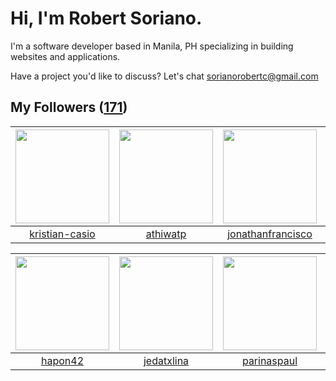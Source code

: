 # Hi, I'm Robert Soriano.
I'm a software developer based in Manila, PH specializing in building websites and applications.

Have a project you'd like to discuss?
Let's chat <a href="mailto:=sorianorobertc@gmail.com?Subject=Hello" target="_top">sorianorobertc@gmail.com</a>

## My Followers ([171](https://github.com/sorxrob?tab=followers))

| <img src="https://avatars0.githubusercontent.com/u/26517915?v=4" width="150" height="150" /> | <img src="https://avatars3.githubusercontent.com/u/15368250?v=4" width="150" height="150" /> | <img src="https://avatars1.githubusercontent.com/u/18112491?v=4" width="150" height="150" /> | <img src="https://avatars1.githubusercontent.com/u/19680850?v=4" width="150" height="150" /> |
| :------------------------------------------------------------------------------------------: | :------------------------------------------------------------------------------------------: | :------------------------------------------------------------------------------------------: | :------------------------------------------------------------------------------------------: |
|                      [kristian-casio](https://github.com/kristian-casio)                     |                            [athiwatp](https://github.com/athiwatp)                           |                   [jonathanfrancisco](https://github.com/jonathanfrancisco)                  |                               [ledaC](https://github.com/ledaC)                              |

| <img src="https://avatars2.githubusercontent.com/u/29238832?v=4" width="150" height="150" /> | <img src="https://avatars2.githubusercontent.com/u/26496957?v=4" width="150" height="150" /> | <img src="https://avatars3.githubusercontent.com/u/26692579?v=4" width="150" height="150" /> | <img src="https://avatars3.githubusercontent.com/u/25143156?v=4" width="150" height="150" /> |
| :------------------------------------------------------------------------------------------: | :------------------------------------------------------------------------------------------: | :------------------------------------------------------------------------------------------: | :------------------------------------------------------------------------------------------: |
|                             [hapon42](https://github.com/hapon42)                            |                          [jedatxlina](https://github.com/jedatxlina)                         |                         [parinaspaul](https://github.com/parinaspaul)                        |                              [laet4x](https://github.com/laet4x)                             |
